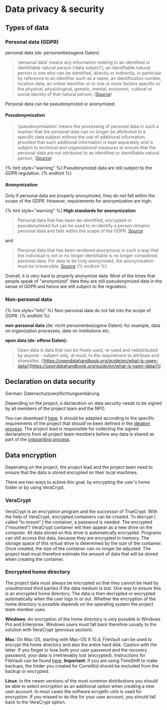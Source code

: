 # Data privacy & security

## Types of data

### Personal data \(GDPR\)

personal data \(de: personenbezogene Daten\):

> ‘personal data’ means any information relating to an identified or identifiable natural person \(‘data subject’\); an identifiable natural person is one who can be identified, directly or indirectly, in particular by reference to an identifier such as a name, an identification number, location data, an online identifier or to one or more factors specific to the physical, physiological, genetic, mental, economic, cultural or social identity of that natural person; \([Source](https://eur-lex.europa.eu/legal-content/EN/TXT/HTML/?uri=CELEX:32016R0679&from=DE#d1e1489-1-1)\)

Personal data can be pseudonymized or anonymized.

#### Pseudonymization

> ‘pseudonymisation’ means the processing of personal data in such a manner that the personal data can no longer be attributed to a specific data subject without the use of additional information, provided that such additional information is kept separately and is subject to technical and organisational measures to ensure that the personal data are not attributed to an identified or identifiable natural person; \([Source](https://eur-lex.europa.eu/legal-content/EN/TXT/HTML/?uri=CELEX:32016R0679#d1e1489-1-1)\)

{% hint style="warning" %}
Pseudonymized data are still subject to the GDPR regulation.
{% endhint %}

#### Anonymization

Only if personal data are properly anonymized, they do not fall within the scope of the GDPR. However, requirements for anonymization are high:

{% hint style="warning" %}
**High standards for anonymization**

> Personal data that has been de-identified, encrypted or pseudonymised but can be used to re-identify a person remains personal data and falls within the scope of the GDPR. [Source](https://ec.europa.eu/info/law/law-topic/data-protection/reform/what-personal-data_en)

and

> Personal data that has been rendered anonymous in such a way that the individual is not or no longer identifiable is no longer considered personal data. For data to be truly anonymised, the anonymisation must be irreversible. [Source](https://ec.europa.eu/info/law/law-topic/data-protection/reform/what-personal-data_en)
{% endhint %}

Overall, it is very hard to properly anonymize data. Most of the times that people speak of "anonymized" data they are still pseudonymized data in the sense of GDPR and hence are still subject to the regulation.

### Non-personal data

{% hint style="info" %}
Non-personal data do not fall into the scope of GDPR.
{% endhint %}

**non-personal data** \(de: nicht-personenbezogene Daten\): for example, data on organization processes, data on institutions etc.

**open data \(de: offene Daten\):**

> Open data is data that can be freely used, re-used and redistributed by anyone - subject only, at most, to the requirement to attribute and sharealike. \([https://opendatahandbook.org/guide/en/what-is-open-data/](https://opendatahandbook.org/guide/en/what-is-open-data/)\)

## Declaration on data security

German: Datenschutzverpflichtungserklärung

Depending on the project, a declaration on data security needs to be signed by all members of the project team and the NPO.

You can download it [here](https://correlcloud.org/index.php/s/7PSskX9yN7RKmoi?path=%2Ftemplate_data_privacy). It should be adapted according to the specific requirements of the project that should've been defined in the [ideation process](project-coordinators/ideation-finding-a-team.md#data-privacy-and-data-access). The project lead is responsible for collecting the signed declarations from all project team members before any data is shared as part of the [onboarding process](project-coordinators/onboarding.md#data-privacy-policy-statement).

## Data encryption

Depending on the project, the project lead and the project team need to ensure that the data is stored encrypted on their local machines. 

There are two ways to achive this goal: by encrypting the user's home folder or by using VeraCrypt. 

### VeraCrypt

VeraCrypt is an encryption program and the successor of TrueCrypt. With the help of VeraCrypt, encrypted containers can be created. To decrypt \( called “to mount” \) the container, a password is needed. The encrypted \(“mounted”\) VeraCrypt container will then appear as a new drive on the computer. All data stored on this drive is automatically encrypted. Programs can still access this data, because they are encrypted in memory. The storage space of this virtual drive is determined by the size of the container. Once created, the size of the container can no longer be adjusted. The project lead must therefore estimate the amount of data that will be stored when creating the container.

### Encrypted home directory

The project data must always be encrypted so that they cannot be read by unauthorized third parties if the data medium is lost. One way to ensure this is an encrypted home directory. The data is then decrypted or encrypted automatically when the user logs in or out. Whether the encryption of the home directory is possible depends on the operating system the project team member uses.

**Windows**: An encryption of the home directory is only possible in Windows Pro and Enterprise. Windows users must fall back therefore usually to the solution with VeraCrypt \(previous section\).

**Mac**: On Mac OS, starting with Mac-OS X 10.4, FileVault can be used to encrypt the home directory and also the entire hard disk. Caution with the latter. If you forget or lose both your user password and the recovery password, your data is irretrievably lost \(encrypted\). Instructions for FileVault can be found [here](https://support.apple.com/en-us/HT204837). **Important**: If you are using TimeShift to make backups, the folder you created for CorrelAid should be excluded from the backup or encrypted.

**Linux**: In the newer versions of the most common distributions you should be able to select encryption as an additional option when creating a new user account. In most cases the software ecryptfs-utils is used for encryption. If you missed to do this for your user account, you should fall back to the VeraCrypt option.



#### 



